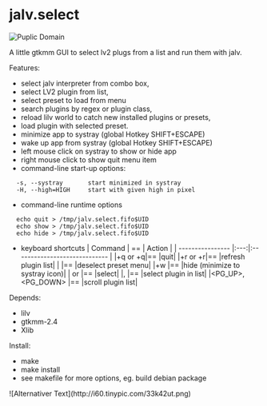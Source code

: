 jalv.select
===========

![Puplic Domain](http://freedomdefined.org/upload/2/20/Pd-button.png)

A little gtkmm GUI to select lv2 plugs from a list
and run them with jalv. 

Features:
- select jalv interpreter from combo box,
- select LV2 plugin from list,
- select preset to load from menu
- search plugins by regex or plugin class,
- reload lilv world to catch new installed plugins or presets,
- load plugin with selected preset.
- minimize app to systray (global Hotkey SHIFT+ESCAPE)
- wake up app from systray (global Hotkey SHIFT+ESCAPE)
 - left mouse click on systray to show or hide app
 - right mouse click to show quit menu item
- command-line start-up options:
```
  -s, --systray       start minimized in systray
  -H, --high=HIGH     start with given high in pixel
```
- command-line runtime options
```
  echo quit > /tmp/jalv.select.fifo$UID
  echo show > /tmp/jalv.select.fifo$UID
  echo hide > /tmp/jalv.select.fifo$UID
```
- keyboard shortcuts
  |   Command         | ==  |   Action                      |
  | ----------------  |:---:|:----------------------------- |
  |<ALT>+q or <CTRL>+q|==   |quit|
  |<ALT>+r or <CTRL>+r|==   |refresh plugin list|
  |<ESCAPE>           |==   |deselect preset menu|
  |<CTRL>+w           |==   |hide (minimize to systray icon)|
  |<ENTER> or <SPACE> |==   |select|
  |<UP>, <DOWN>       |==   |select plugin in list|
  |<PG_UP>, <PG_DOWN> |==   |scroll plugin list|


Depends:
- lilv
- gtkmm-2.4
- Xlib

Install:
- make
- make install
- see makefile for more options, eg. build debian package

<p><p\>
![Alternativer Text](http://i60.tinypic.com/33k42ut.png)
